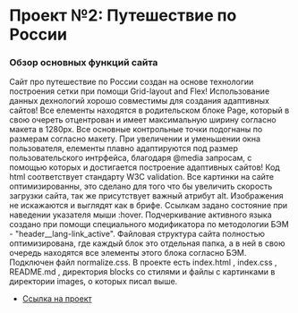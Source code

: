 # Проект №2: Путешествие по России

### Обзор основных функций сайта

Сайт про путешествие по России создан на основе технологии построения сетки при помощи Grid-layout and Flex! Использование данных дехнологий хорошо совместимы для создания адаптивных сайтов!
Все елементы находятся в родительском блоке Page, который в свою очереть отцентрован и имеет максимальную ширину согласно макета в 1280px. Все основные контрольные точки подогнаны по размерам согласно макету. При увеличении и уменьшении окна пользователя, елементы плавно адаптируются под размер пользовательского интрфейса, благодаря @media запросам, с помощью которых и достигается построение адаптивных сайтов! Код html соответствует стандарту W3C validation. Все картинки на сайте оптимизированны, это сделано для того что бы увеличить скорость загрузки сайта, так же присутствует важный атрибут alt. Изображения не искажаются и выглядят как в брифе. Ссылкам задано состояние при наведении указателя мыши :hover. Подчеркивание активного языка создано при помощи специального модификатора по методологии БЭМ - "header__lang-link_active". Файловая структура сайта полностью оптимизирована, где каждый блок это отдельная папка, а в ней в свою очередь находятся все элементы этого блока согласно БЭМ. Подключен файл normalize.css. В проекте есть index.html , index.css , README.md , директория blocks со стилями и файлы с картинками в директории images, о которых писал выше.

* [Ссылка на проект](https://dimanovik90.github.io/russian-travel/)
